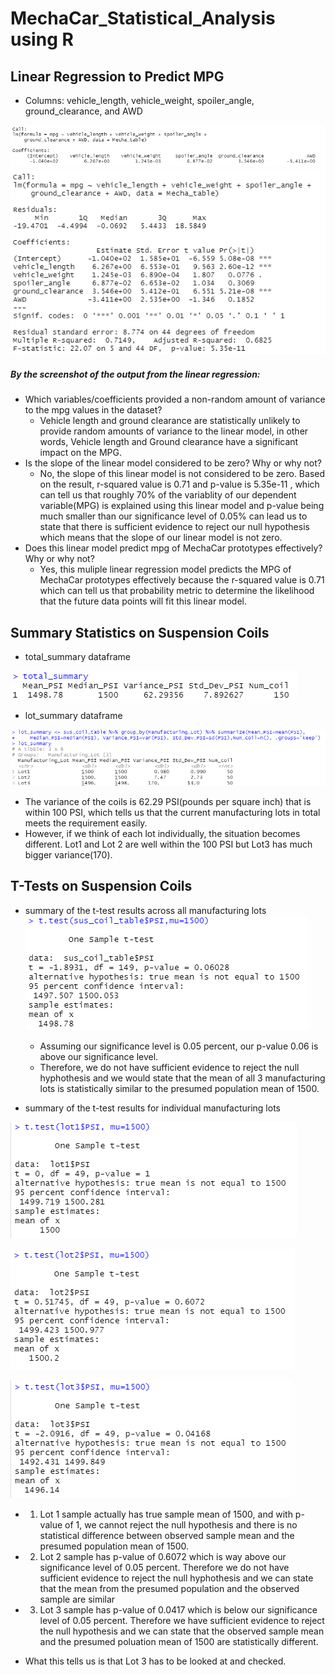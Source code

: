 # MechaCar_Statistical_Analysis using R 

## Linear Regression to Predict MPG
- Columns: vehicle_length, vehicle_weight, spoiler_angle, ground_clearance, and AWD

![Deliverable1_1](Deliverable1_1.png)
![Deliverable1_2](Deliverable1_2.png)

##### By the screenshot of the output from the linear regression:
- Which variables/coefficients provided a non-random amount of variance to the mpg values in the dataset?
  - Vehicle length and ground clearance are statistically unlikely to provide random amounts of variance to the linear model, 
      in other words, Vehicle length and Ground clearance have a significant impact on the MPG. 
- Is the slope of the linear model considered to be zero? Why or why not?
  - No, the slope of this linear model is not considered to be zero. Based on the result, r-squared value is 0.71 and p-value is 5.35e-11 ,
       which can tell us that roughly 70% of the variablity of our dependent variable(MPG) is explained using this linear model and
       p-value being much smaller than our significance level of 0.05% can lead us to state that there is sufficient evidence to reject our null hypothesis
       which means that the slope of our linear model is not zero. 
- Does this linear model predict mpg of MechaCar prototypes effectively? Why or why not?
  - Yes, this muliple linear regression model predicts the MPG of MechaCar prototypes effectively because the r-squared value is 0.71 which
     can tell us that probability metric to determine the likelihood that the future data points will fit this linear model. 
  
## Summary Statistics on Suspension Coils
- total_summary dataframe

![Deliverable2_1](Deliverable2_1.png)

- lot_summary dataframe

![Deliverable2_2](Deliverable2_2.png)

  - The variance of the coils is 62.29 PSI(pounds per square inch) that is within 100 PSI, which tells us that the current manufacturing lots in total
     meets the requirement easily. 
  - However, if we think of each lot individually, the situation becomes different. Lot1 and Lot 2 are well within the 100 PSI but Lot3 has much bigger variance(170).

## T-Tests on Suspension Coils

- summary of the t-test results across all manufacturing lots
![Deliverable3_1](Deliverable3_1.png)

  - Assuming our significance level is 0.05 percent, our p-value 0.06 is above our significance level. 
  - Therefore, we do not have sufficient evidence to reject the null hyphothesis and we would state that the mean of all 3 manufacturing lots 
      is statistically similar to the presumed population mean of 1500. 

- summary of the t-test results for individual manufacturing lots

![Deliverable3_lot1](Deliverable3_lot1.png)

![Deliverable3_lot2](Deliverable3_lot2.png)

![Deliverable3_lot3](Deliverable3_lot3.png)

  - 1. Lot 1 sample actually has true sample mean of 1500, and with p-value of 1, we cannot reject the null hypothesis and 
      there is no statistical difference between observed sample mean and the presumed population mean of 1500. 
  - 2. Lot 2 sample has p-value of 0.6072 which is way above our significance level of 0.05 percent. 
       Therefore we do not have sufficient evidence to reject the null hyphothesis and we can state that the mean from the presumed population and
       the observed sample are similar
  - 3. Lot 3 sample has p-value of 0.0417 which is below our significance level of 0.05 percent.
       Therefore we have sufficient evidence to reject the null hypothesis and we can state that the observed sample mean and the presumed poluation mean of 1500
       are statistically different. 

- What this tells us is that Lot 3 has to be looked at and checked. 
